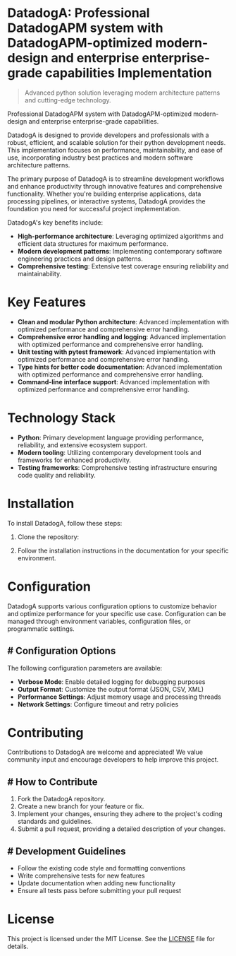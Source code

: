 <!-- fallback_DatadogA_20251003215028_19303 -->

# DatadogA: Professional DatadogAPM system with DatadogAPM-optimized modern-design and enterprise enterprise-grade capabilities Implementation
> Advanced python solution leveraging modern architecture patterns and cutting-edge technology.

Professional DatadogAPM system with DatadogAPM-optimized modern-design and enterprise enterprise-grade capabilities.

DatadogA is designed to provide developers and professionals with a robust, efficient, and scalable solution for their python development needs. This implementation focuses on performance, maintainability, and ease of use, incorporating industry best practices and modern software architecture patterns.

The primary purpose of DatadogA is to streamline development workflows and enhance productivity through innovative features and comprehensive functionality. Whether you're building enterprise applications, data processing pipelines, or interactive systems, DatadogA provides the foundation you need for successful project implementation.

DatadogA's key benefits include:

* **High-performance architecture**: Leveraging optimized algorithms and efficient data structures for maximum performance.
* **Modern development patterns**: Implementing contemporary software engineering practices and design patterns.
* **Comprehensive testing**: Extensive test coverage ensuring reliability and maintainability.

# Key Features

* **Clean and modular Python architecture**: Advanced implementation with optimized performance and comprehensive error handling.
* **Comprehensive error handling and logging**: Advanced implementation with optimized performance and comprehensive error handling.
* **Unit testing with pytest framework**: Advanced implementation with optimized performance and comprehensive error handling.
* **Type hints for better code documentation**: Advanced implementation with optimized performance and comprehensive error handling.
* **Command-line interface support**: Advanced implementation with optimized performance and comprehensive error handling.

# Technology Stack

* **Python**: Primary development language providing performance, reliability, and extensive ecosystem support.
* **Modern tooling**: Utilizing contemporary development tools and frameworks for enhanced productivity.
* **Testing frameworks**: Comprehensive testing infrastructure ensuring code quality and reliability.

# Installation

To install DatadogA, follow these steps:

1. Clone the repository:


2. Follow the installation instructions in the documentation for your specific environment.

# Configuration

DatadogA supports various configuration options to customize behavior and optimize performance for your specific use case. Configuration can be managed through environment variables, configuration files, or programmatic settings.

## # Configuration Options

The following configuration parameters are available:

* **Verbose Mode**: Enable detailed logging for debugging purposes
* **Output Format**: Customize the output format (JSON, CSV, XML)
* **Performance Settings**: Adjust memory usage and processing threads
* **Network Settings**: Configure timeout and retry policies

# Contributing

Contributions to DatadogA are welcome and appreciated! We value community input and encourage developers to help improve this project.

## # How to Contribute

1. Fork the DatadogA repository.
2. Create a new branch for your feature or fix.
3. Implement your changes, ensuring they adhere to the project's coding standards and guidelines.
4. Submit a pull request, providing a detailed description of your changes.

## # Development Guidelines

* Follow the existing code style and formatting conventions
* Write comprehensive tests for new features
* Update documentation when adding new functionality
* Ensure all tests pass before submitting your pull request

# License

This project is licensed under the MIT License. See the [LICENSE](https://github.com/Nurulika/DatadogA/blob/main/LICENSE) file for details.
